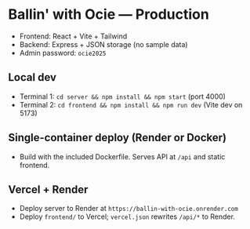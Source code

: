 # Ballin' with Ocie — Production
- Frontend: React + Vite + Tailwind
- Backend: Express + JSON storage (no sample data)
- Admin password: `ocie2025`

## Local dev
- Terminal 1: `cd server && npm install && npm start` (port 4000)
- Terminal 2: `cd frontend && npm install && npm run dev` (Vite dev on 5173)

## Single-container deploy (Render or Docker)
- Build with the included Dockerfile. Serves API at `/api` and static frontend.

## Vercel + Render
- Deploy server to Render at `https://ballin-with-ocie.onrender.com`
- Deploy `frontend/` to Vercel; `vercel.json` rewrites `/api/*` to Render.
